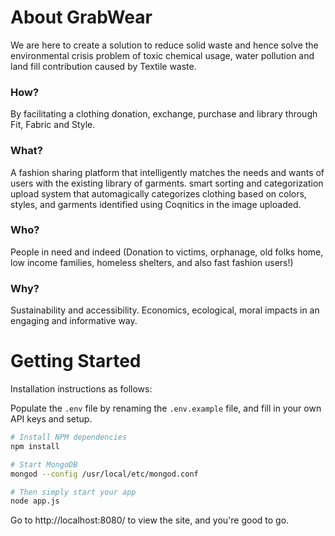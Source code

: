 # About GrabWear

We are here to create a solution to reduce solid waste and hence solve the environmental
crisis problem of toxic chemical usage, water pollution and land fill contribution caused by
Textile waste.


### How?

By facilitating a clothing donation, exchange, purchase and library through Fit, Fabric and Style.

### What?

A fashion sharing platform that intelligently matches the needs and wants of users with the existing library of garments. smart sorting and categorization upload system that automagically categorizes clothing based on colors, styles, and garments identified using Coqnitics in the image uploaded.

### Who?

People in need and indeed (Donation to victims, orphanage, old folks home, low income families, homeless shelters, and also fast fashion users!)

### Why?

Sustainability and accessibility. Economics, ecological, moral impacts in an engaging and informative way.

# Getting Started


Installation instructions as follows:

Populate the `.env` file by renaming the `.env.example` file, and fill in your own API keys and setup.

```bash
# Install NPM dependencies
npm install

# Start MongoDB
mongod --config /usr/local/etc/mongod.conf

# Then simply start your app
node app.js
```

Go to http://localhost:8080/ to view the site, and you're good to go.
